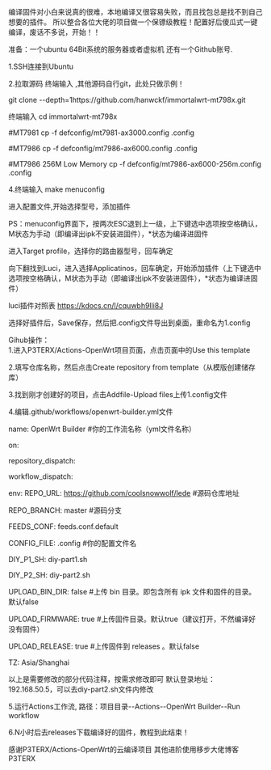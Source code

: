 编译固件对小白来说真的很难，本地编译又很容易失败，而且找包总是找不到自己想要的插件。
所以整合各位大佬的项目做一个保镖级教程！配置好后傻瓜式一键编译，废话不多说，开始！！
                            
准备：一个ubuntu 64Bit系统的服务器或者虚拟机
          还有一个Github账号.
                          
1.SSH连接到Ubuntu
                             
2.拉取源码
终端输入 ,其他源码自行git，此处只做示例！

git clone --depth=1https://github.com/hanwckf/immortalwrt-mt798x.git

终端输入
cd immortalwrt-mt798x

#MT7981
cp -f defconfig/mt7981-ax3000.config .config

#MT7986
cp -f defconfig/mt7986-ax6000.config .config

#MT7986 256M Low Memory
cp -f defconfig/mt7986-ax6000-256m.config .config
                  
4.终端输入
 make menuconfig
                    
进入配置文件,开始选择型号，添加插件
                   
PS：menuconfig界面下，按两次ESC退到上一级，上下键选中选项按空格确认，M状态为手动（即编译出ipk不安装进固件），*状态为编译进固件
                  
进入Target profile，选择你的路由器型号，回车确定
                 
向下翻找到Luci，进入选择Applicatinos，回车确定，开始添加插件（上下键选中选项按空格确认，M状态为手动（即编译出ipk不安装进固件），*状态为编译进固件）

luci插件对照表
https://kdocs.cn/l/cquwbh9lli8J

选择好插件后，Save保存，然后把.config文件导出到桌面，重命名为1.config
                
Gihub操作：                                 
1.进入P3TERX/Actions-OpenWrt项目页面，点击页面中的Use this template
                                
2.填写仓库名称，然后点击Create repository from template（从模版创建储存库）
                  
3.找到刚才创建好的项目，点击Addfile-Upload files上传1.config文件
                      
4.编辑.github/workflows/openwrt-builder.yml文件
          
name: OpenWrt Builder #你的工作流名称（yml文件名称）

on:

repository_dispatch:

workflow_dispatch:

env:
REPO_URL: https://github.com/coolsnowwolf/lede #源码仓库地址

REPO_BRANCH: master #源码分支

FEEDS_CONF: feeds.conf.default

CONFIG_FILE: .config #你的配置文件名

DIY_P1_SH: diy-part1.sh

DIY_P2_SH: diy-part2.sh

UPLOAD_BIN_DIR: false #上传 bin 目录。即包含所有 ipk 文件和固件的目录。默认false

UPLOAD_FIRMWARE: true #上传固件目录。默认true（建议打开，不然编译好没有固件）

UPLOAD_RELEASE: true #上传固件到 releases 。默认false

TZ: Asia/Shanghai
                  
以上是需要修改的部分代码注释，按需求修改即可
默认登录地址：192.168.50.5，可以去diy-part2.sh文件内修改
              
5.运行Actions工作流,  路径：项目目录--Actions--OpenWrt Builder--Run workflow
            
6.N小时后去releases下载编译好的固件，教程到此结束！
               
              
感谢P3TERX/Actions-OpenWrt的云编译项目
其他进阶使用移步大佬博客P3TERX






